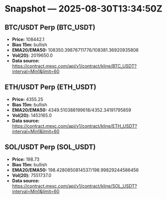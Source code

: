 # Snapshot — 2025-08-30T13:34:50Z

## BTC/USDT Perp (BTC_USDT)
- **Price:** 108442.1
- **Bias 15m:** bullish
- **EMA20/EMA50:** 108350.39876711776/108381.36920935806
- **Vol(20):** 2019650.0
- **Data source:** https://contract.mexc.com/api/v1/contract/kline/BTC_USDT?interval=Min1&limit=60

## ETH/USDT Perp (ETH_USDT)
- **Price:** 4355.25
- **Bias 15m:** bullish
- **EMA20/EMA50:** 4349.510388199618/4352.34191795859
- **Vol(20):** 1453165.0
- **Data source:** https://contract.mexc.com/api/v1/contract/kline/ETH_USDT?interval=Min1&limit=60

## SOL/USDT Perp (SOL_USDT)
- **Price:** 198.73
- **Bias 15m:** bullish
- **EMA20/EMA50:** 198.4280850814537/198.99829244586456
- **Vol(20):** 7551737.0
- **Data source:** https://contract.mexc.com/api/v1/contract/kline/SOL_USDT?interval=Min1&limit=60

